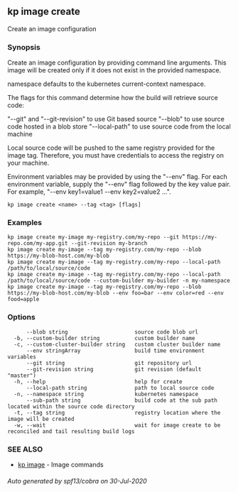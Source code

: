 ## kp image create

Create an image configuration

### Synopsis

Create an image configuration by providing command line arguments.
This image will be created only if it does not exist in the provided namespace.

namespace defaults to the kubernetes current-context namespace.

The flags for this command determine how the build will retrieve source code:

  "--git" and "--git-revision" to use Git based source
  "--blob" to use source code hosted in a blob store
  "--local-path" to use source code from the local machine

Local source code will be pushed to the same registry provided for the image tag.
Therefore, you must have credentials to access the registry on your machine.

Environment variables may be provided by using the "--env" flag.
For each environment variable, supply the "--env" flag followed by the key value pair.
For example, "--env key1=value1 --env key2=value2 ...".

```
kp image create <name> --tag <tag> [flags]
```

### Examples

```
kp image create my-image my-registry.com/my-repo --git https://my-repo.com/my-app.git --git-revision my-branch
kp image create my-image --tag my-registry.com/my-repo --blob https://my-blob-host.com/my-blob
kp image create my-image --tag my-registry.com/my-repo --local-path /path/to/local/source/code
kp image create my-image --tag my-registry.com/my-repo --local-path /path/to/local/source/code --custom-builder my-builder -n my-namespace
kp image create my-image --tag my-registry.com/my-repo --blob https://my-blob-host.com/my-blob --env foo=bar --env color=red --env food=apple
```

### Options

```
      --blob string                     source code blob url
  -b, --custom-builder string           custom builder name
  -c, --custom-cluster-builder string   custom cluster builder name
      --env stringArray                 build time environment variables
      --git string                      git repository url
      --git-revision string             git revision (default "master")
  -h, --help                            help for create
      --local-path string               path to local source code
  -n, --namespace string                kubernetes namespace
      --sub-path string                 build code at the sub path located within the source code directory
  -t, --tag string                      registry location where the image will be created
  -w, --wait                            wait for image create to be reconciled and tail resulting build logs
```

### SEE ALSO

* [kp image](kp_image.md)	 - Image commands

###### Auto generated by spf13/cobra on 30-Jul-2020
